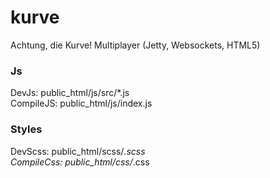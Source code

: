# kurve
Achtung, die Kurve! Multiplayer (Jetty, Websockets, HTML5)
### Js
DevJs: public_html/js/src/*.js <br/>
CompileJS: public_html/js/index.js 

### Styles
DevScss: public_html/scss/*.scss<br/>
CompileCss: public_html/css/*.css

